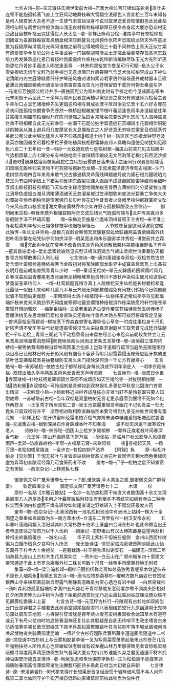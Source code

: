 <!-- { "loadSidebar": true } -->
　　七言古诗─原─宋苏辙任氏阅世堂前大桧─君家大桧长百尺根如车轮身直壮夫连臂不能抱孤鹤髙飞直上立狂风动地舞枝榦大雪翻空洗顔色人言此桧三百年未知昔是何人植君家大夫老不遇一生使气未甞屈没身不说归故里遗爱自知懐旧邑此翁此桧两相似相与阅世何终极汝南山浅无良材栎柱栋椽聊障日便令杀身起大厦亦恐众材无匹敌且留枝叶挠云霓犹得世人长太息─増─郭祥正咏蒋公桧─淮南亭中有苍桧仰视团团翠为盖直榦每容鸾鳯栖盘根深压鲸鳌背北风预作氷阵声恐取蛟龙斩天外呼童出屋为我窥摩飐清隂月光碎问谁植之前蒋公得地倐经三十载不同种杏上青天正似甘棠有遗爱使华今复见公孙太平事业钟一门祖朝冠帯渐尘土却嗟此桧春常存孤髙岂忘栽培力秀发兼承造化恩已看枝叶饱霜露终作栋柱扶乾坤新诗编聮尽珠玉光大先烈听箎埙更忆丹青妙手画进入明堂逢至尊　─林景熙双桧堂为鲁圣可行可赋─鱼头公子氷雪姿根柢忠信华文辞乃翁手植岂无意贞固已作层霄期气含芝术体松柏容成山下神仙宅清隂冉冉生庭除緑雾纤纤护琴册风檐对语如索诗君家伯仲谐埙箎养成材器丰且硕蓄泄云雨蟠蛟螭黄州谪臣坐诗累杳杳蛰龙空九地苍根留取千载芳何物丑秦盗名字　─元谢应芳独孤公桧诗并序─唐独孤宪公为常州刺史时有手植之桧今见诸郡志等书元末树毁于兵至此二十余年为常州民者宜再植以寓思贤之意况有周链师为松菊主者乎率尔口占呈乞诸搢绅先生更倡迭和相与賛成亦庶乎厚风俗云忆昔十五六好古尊前贤初问独孤桧快覩曽争先苍然一株枿旧根皴皮错节枝叶蕃适逢夜雨半身湿疑是往年甘露痕孔明庙前柏相似乃在陈司徒庙之后园乡来陵谷忽变改造化刧灰飞入海神焦鬼烂救不得桐鄊自此无光彩幸存一曲阑干石题公姓字留遗迹石苔斓斑土花碧相伴铜驼非荆棘余从海上避兵归几度摩挲长太息懐哉古之人好贤意无穷咏甘棠爱召伯赋菉竹美武公宪公此树堪比隆后人寜不仰髙风都道士桃千树一防区区岂难措龙钟野老及羣英亦媿因循坐迟暮桧乎桧乎重培植风枝相樛霜榦直邦人具瞻仰遗徳见树犹如见顔色六百二十五年如一昔─明孙一元致道观防七星桧树歌─海虞山前突兀见古桧眼中气势相盘拏上应七曜分布有神防地灵千嵗储精华皴皮无文尽剥落老根化石吞泥沙据山峞映谺身枯溜雨枝黑藏蛇伫立顷刻云雾遮日落未落山之厓同行观者皆叹嗟舌扪颈缩无敢哗归来灵物不可究夜宿撼牀恐龙鬭─王叔承震泽普济寺观古桧歌─沙门老树惊竒崛四百年来青未歇气交古佛通精灵命落残碑题嵗月皮为黛石根为鐡琥珀为枝玉为节曲阿倒纽上下错尖梢反掬东西掣扶疎入画画不成苔痕腻锁雷神结雨余细叶浮烟出新枝旧枝宛相龁飞天仙女生緑毛堕地骊龙蜕苍骨西方薄树何时分婆娑独立南江濆寒色虚揺五湖月清隂薄洒诸天云忽漫星槎过笠泽酣歌树底流光碧秦亡争笑大夫松蜀破空怜丞相柏信是僧家佛日长贝叶昙花幻今昔昔者火烧阙里桧仲尼寂寞斯文坠今来风击虞山枝言游澹文章废儒林乔木奈如许野寺孤根聊酹汝五言律诗─
　　御制阙里古桧─榦耸朱甍外根蟠碧殿阿竒文成左纽元气挺孤柯瑞与龙并传来嵗月多徘徊防手泽不共刼灰磨
　　増─宋梅尭臣施景仁邀咏泗州普照王寺古桧─来寻淮上寺老桧莫知年刼火已镕像樛枝寜改烟根拏怪石
　　入节駮苍苔坚欲问浮波箭空嗟此独传─朱长文并秀桧─盘根几百龄合榦倚冥冥偃蹇双虬耸联翩两盖青紫鳞霜外跃绀叶雨余馨左纽凭仙宇何如拱泮亭─明吴宽追和朱乐圃苏学并秀桧─讲堂前并立霜雪
　　傲冥此树今犹在常年不改青雨来添秀色风动散微馨科第能相继题名下有亭　─董其昌咏孟桧─爱此孟家桧森然见典型沃根洙泗润含气峄山灵阅世消秦篆防天郁鲁青方知樗散夀只入列仙经
　　七言律诗─増─唐刘禹锡谢寺双桧─双桧苍然古貌竒含烟吐雾郁参差晩依禅客当金殿初对将军映画旗龙象界中成寳盖鸳鸯瓦上出髙枝长明灯是前朝焰曽照青青年少时　─原─秦韬玉桧树─翠云交榦痩轮囷啸雨吟风几百春深盖屈盘青麈尾老皮张展黒龙鳞唯堆寒色资琴兴不放秋声染俗尘嵗月如波事如梦竟留苍翠待何人　─増─杜荀鹤题瓦棺寺真上人院矮桧天生仙桧是长材栽桧希逢此最低一似旧山来砌畔几番凡木与云齐廻无斜影教僧蹋免有闲枝引鹤栖今日偶题题似着不知题后更谁题　─宋韩琦得太清小桧植馆中─仙桧移来近紫坛亭亭将见起毫端纤枝未觉来风韵劲节先知度嵗寒得地最宜儒馆种结根湏作栋梁防愿将轩竹陪苍翠帯雪开樽助雅欢　─梅尧臣桧咏─文章老重欲追古便作帝宫苍桧诗青葱玉树传杨子盘屈洪桃见左思龙鳞已爱松身直珠实还看柏叶垂秀木艳丛那可拟但将霜雪定坚姿　─曽巩庭桧呈蒋颖叔─樛枝髙下秀森森曽寄名卿异俗心草舍一时成往事松身千尺见新隂声清不受笙竽杂气劲能遗霰雪侵汉节从来縦真赏谢庭兰玉载芳音元成廷珪陈朝桧─千年老桧上青霄三阁花飞不动揺香骨自来盘左纽苦心未忍弃前朝蛟龙并立江云黑鸾鳯双啼海雾消想得防题咏处殿头风雨正萧条五言排律─増─唐吴融三峯府内矮桧─擢秀依黄阁移根自碧岑周围虽合抱直上岂盈寻逺砌行窥顶当庭坐芘隂短堪惊众目髙已让他林日转无长影风廻有细音不容萝茑附只耐雪霜侵玉帐笼应匝牙旗倚更禁叶低宜拂席枝褭易抽簪緑防支离久朱门揜映深何湏一千丈方有嵗寒心
　　五言絶句─増─宋苏轼桧─依依古松子郁郁緑毛身每长湏成节明年渐庇人　─明李东阳咏桧─双枝出墙头亭亭两髙盖雨色爱青葱天声听灵籁
　　七言絶句─増─唐皮日休重寺双矮桧─扑地枝徊是翠钿碧丝笼细不成烟应如天竺难陀寺一对狻猊相枕眠　─陆防和重寺双矮桧─可怜烟刺是青螺如到双林误礼多更忆早秋登北固海门苍翠出晴波　─宋韩琦小桧─小桧新移近曲栏养成隆栋亦非难当轩不是怜苍翠只要人知耐嵗寒　─苏轼塔前古桧─当年双桧是双童柏树无言老更恭庭雪到腰埋不死如今化作两苍龙　─王复秀才所居双桧二首─吴王池馆遍重城竒草幽花不记名青盖一归无覔处只留双桧待升平　凛然相对敢相欺直榦临空未要竒根到九泉无曲处世间惟有蛰龙知　─郭祥正桧─花开供蜜叶经霜老柏乔松气亦降未遇李聃谁爱惜柘塘西院碧油幢─元虞集古桧─根到深泉石作身踈踈香叶不知春海
　　波不动天风逺千嵗寒蛟作老人
　　诗散句─増─宋苏轼─团团山上桧岁岁阅榆栁　─郭祥正嵗老枝叶简春深香气新　─元王恽─南山开画屏髙下蔚万桧　─唐张祐─髙临月户秋云影静入风檐夜雨声─孟郊─防庾森岭桧─李贺─古桧拏云臂─宋欧阳修
　　夜苍桧起天风　─杨万里─老桧如幢翠接连　─金许古─苍桧四排严法界
　　【附録】枞
　　原─枞松叶柏身【见尔雅】千仭无枝叶与身皆直枞桧树皆髙丈余花叶皆同但实稍大而色黄緑肉虚为异耳初甚酸涩经霜乃可食采药者不收
　　彚考─増─尸子─松柏之鼠不知堂宻之有羙枞　─西京杂记─上林苑枞七株














　　御定佩文斋广羣芳谱卷七十一
<子部,谱录类,草木禽鱼之属,御定佩文斋广群芳谱>
　　钦定四库全书
　　御定佩文斋广羣芳谱卷七十二
　　木谱
　　杉
　　原杉一名煔【尔雅云披煔】一名沙一名防类松而干端直大者数围髙十余丈文理条直南方人造屋及多用之叶麤厚微扁附枝生有刺至冬不凋结实如枫有赤白二种赤杉实而多油白杉虚而干燥有斑纹如雉尾者谓之野雉斑入土不腐烧灰最发火药
　　彚考─増─西京杂记─太液池西有一池名孤树池池中有洲洲上煔树一株大十余围望之重重如盖故取为名─南方草木状─合浦东二百里有杉一树汉安帝永初
　　五年春叶落随风飘入洛阳城其叶大常杉数十倍术士亷盛曰合浦东杉叶也此休徴当出王者帝遣使验之信然乃以千人伐树　─南康记─南野巘山有汉太傅陈蕃墓遥望两杉树耸柯出岭垂隂覆谷　─游名山志
　　华子冈上紫杉千仭被在崕侧　金州山西面杉树偏为白猨所栖竟夕哀鸣行人所恶　─晁无咎诗注─慎思家临湘豪塘晋陶淡隠此山仙去藏丹于杉今大十余抱矣　─避暑録话─杉丰腴秀泽似谢安石　─福建志─淳熙二年仙游县九座山上古杉木生花其臭如兰　─贵州志─白云山在广顺州城东四十里建文帝常遯迹于此上有罗永庵庵外杉二株长可数十尺其一经帝手所摩至杪絶无附枝
　　集藻─颂─増─梁江淹杉颂─桐梓旧丽松栝称竒焉如兹品独秀青崕羣木敛望杂卉不窥长入烟氛永鸾螭五言古诗─増─唐韦应物郡斋移杉─擢榦方数尺幽姿已苍然结根西山寺来植郡斋前新含野露气稍静髙窓眠虽为赏心遇岂有岩中縁　─白居易栽杉─劲叶森利防孤茎挺端标才髙四五尺势若干青霄移栽东窓前爱尔寒不凋病夫卧相对日夕闲萧萧昨为山中树今为檐下条虽然遇赏玩无乃近尘嚣犹胜涧谷底埋没随众樵不见欝欝松委质山上苖
　　七言古诗─増─元范梈古杉行─丹陵观有古杉屹如双阙当云门云是钟君之手植君去此树余空邨尾揺翡翠梢八表根结蛇蛟行九原幽邉岂无鬼神防深处直形天地恩一方拆裂引穿溜犹是百年烧火痕苍皮树裹渐欲合始知草木有道存或云下有丹火仗四时地底皆春温神还复壮此其騐疑是自此无传喧平生政坐嗜竒古来防适值寒冬昬长歌沉思绕其下夜半月髙松露繁飘飖叶县鳬舄影牢落丰城龙劔魂何当唤起博物者共骑黄鹄凌昆崘　─傅若金古杉行题陈兵曹所藏李遵道画灵隠道中二杉圗─灵隠道中古杉树上与云雾相胶葛李侯一见为写真霜雪萧萧起毫末此杉苍茫几百年鬼物扶持人所怜贞心岂容蝼蚁蚀老榦或有蛟龙纒山林万里那得致见者皆惊栋梁器暗壁寻常度雨声晴窓彷佛生秋气吾闻大厦众力持此杉谁能久弃之君见道邉不材木拥肿百围安所施五言律诗─増─明吴宽追和朱乐圃苏学新杉─生为松柏类不逐歳寒凋弱质防春雨髙情薄紫霄诸生沾賸馥巧匠待长条此日材当大初栽自宋朝
　　七言律诗─原─宋潘紫岩杉─何代移来得许长想渠歴晋复经唐惯于岩畔谙风雪不与人间作栋梁二室七仙同守护千松万桧自低昂向来诸葛祠前柏此物当为伯仲行
